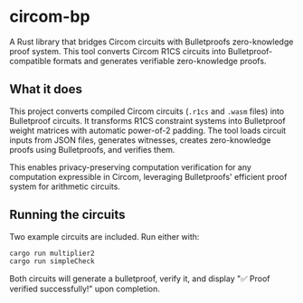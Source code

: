 # circom-bp

A Rust library that bridges Circom circuits with Bulletproofs zero-knowledge proof system. This tool converts Circom R1CS circuits into Bulletproof-compatible formats and generates verifiable zero-knowledge proofs.

## What it does

This project converts compiled Circom circuits (`.r1cs` and `.wasm` files) into Bulletproof circuits. It transforms R1CS constraint systems into Bulletproof weight matrices with automatic power-of-2 padding. The tool loads circuit inputs from JSON files, generates witnesses, creates zero-knowledge proofs using Bulletproofs, and verifies them.

This enables privacy-preserving computation verification for any computation expressible in Circom, leveraging Bulletproofs' efficient proof system for arithmetic circuits.

## Running the circuits

Two example circuits are included. Run either with:

```bash
cargo run multiplier2
cargo run simpleCheck
```

Both circuits will generate a bulletproof, verify it, and display "✅ Proof verified successfully!" upon completion.